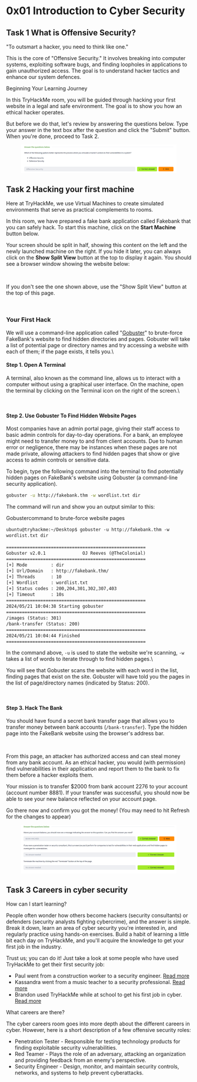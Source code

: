 # 0x01 Introduction to Cyber Security

## Task 1 What is Offensive Security?

"To outsmart a hacker, you need to think like one."

This is the core of "Offensive Security." It involves breaking into computer systems, exploiting software bugs, and finding loopholes in applications to gain unauthorized access. The goal is to understand hacker tactics and enhance our system defences.

Beginning Your Learning Journey

In this TryHackMe room, you will be guided through hacking your first website in a legal and safe environment. The goal is to show you how an ethical hacker operates.

But before we do that, let's review by answering the questions below. Type your answer in the text box after the question and click the "Submit" button. When you're done, proceed to Task 2.

<figure><img src="../.gitbook/assets/image (3).png" alt=""><figcaption></figcaption></figure>

## Task 2 Hacking your first machine

Here at TryHackMe, we use Virtual Machines to create simulated environments that serve as practical complements to rooms.&#x20;

In this room, we have prepared a fake bank application called Fakebank that you can safely hack. To start this machine, click on the **Start Machine** button below.

Your screen should be split in half, showing this content on the left and the newly launched machine on the right. If you hide it later, you can always click on the **Show Split View** button at the top to display it again. You should see a browser window showing the website below:

<figure><img src="https://tryhackme-images.s3.amazonaws.com/user-uploads/63588b5ef586912c7d03c4f0/room-content/63588b5ef586912c7d03c4f0-1716285774320" alt=""><figcaption></figcaption></figure>

If you don't see the one shown above, use the "Show Split View" button at the top of this page.

<figure><img src="https://tryhackme-images.s3.amazonaws.com/user-uploads/63588b5ef586912c7d03c4f0/room-content/63588b5ef586912c7d03c4f0-1718704003145" alt=""><figcaption></figcaption></figure>

### Your First Hack

We will use a command-line application called "[Gobuster](https://github.com/OJ/gobuster)" to brute-force FakeBank's website to find hidden directories and pages. Gobuster will take a list of potential page or directory names and try accessing a website with each of them; if the page exists, it tells you.\


#### Step 1. Open A Terminal

A terminal, also known as the command line, allows us to interact with a computer without using a graphical user interface. On the machine, open the terminal by clicking on the Terminal icon on the right of the screen.\


<figure><img src="https://tryhackme-images.s3.amazonaws.com/user-uploads/63588b5ef586912c7d03c4f0/room-content/63588b5ef586912c7d03c4f0-1716285683968" alt=""><figcaption></figcaption></figure>

#### Step 2. Use Gobuster To Find Hidden Website Pages

Most companies have an admin portal page, giving their staff access to basic admin controls for day-to-day operations. For a bank, an employee might need to transfer money to and from client accounts. Due to human error or negligence, there may be instances when these pages are not made private, allowing attackers to find hidden pages that show or give access to admin controls or sensitive data.

To begin, type the following command into the terminal to find potentially hidden pages on FakeBank's website using Gobuster (a command-line security application).

```bash
gobuster -u http://fakebank.thm -w wordlist.txt dir
```

The command will run and show you an output similar to this:

Gobustercommand to brute-force website pages

```markup
ubuntu@tryhackme:~/Desktop$ gobuster -u http://fakebank.thm -w wordlist.txt dir

=====================================================
Gobuster v2.0.1              OJ Reeves (@TheColonial)
=====================================================
[+] Mode         : dir
[+] Url/Domain   : http://fakebank.thm/
[+] Threads      : 10
[+] Wordlist     : wordlist.txt
[+] Status codes : 200,204,301,302,307,403
[+] Timeout      : 10s
=====================================================
2024/05/21 10:04:38 Starting gobuster
=====================================================
/images (Status: 301)
/bank-transfer (Status: 200)
=====================================================
2024/05/21 10:04:44 Finished
=====================================================
```

In the command above, `-u` is used to state the website we're scanning, `-w` takes a list of words to iterate through to find hidden pages.\


You will see that Gobuster scans the website with each word in the list, finding pages that exist on the site. Gobuster will have told you the pages in the list of page/directory names (indicated by Status: 200).

<figure><img src="https://tryhackme-images.s3.amazonaws.com/user-uploads/63588b5ef586912c7d03c4f0/room-content/63588b5ef586912c7d03c4f0-1716286052350" alt=""><figcaption></figcaption></figure>

#### Step 3. Hack The Bank

You should have found a secret bank transfer page that allows you to transfer money between bank accounts (`/bank-transfer`). Type the hidden page into the FakeBank website using the browser's address bar.

<figure><img src="https://tryhackme-images.s3.amazonaws.com/user-uploads/63588b5ef586912c7d03c4f0/room-content/63588b5ef586912c7d03c4f0-1716286251760" alt=""><figcaption></figcaption></figure>

From this page, an attacker has authorized access and can steal money from any bank account. As an ethical hacker, you would (with permission) find vulnerabilities in their application and report them to the bank to fix them before a hacker exploits them.

Your mission is to transfer $2000 from bank account 2276 to your account (account number 8881). If your transfer was successful, you should now be able to see your new balance reflected on your account page.

Go there now and confirm you got the money! (You may need to hit Refresh for the changes to appear)

<figure><img src="../.gitbook/assets/image.png" alt=""><figcaption></figcaption></figure>

## Task 3 Careers in cyber security

How can I start learning?

People often wonder how others become hackers (security consultants) or defenders (security analysts fighting cybercrime), and the answer is simple. Break it down, learn an area of cyber security you're interested in, and regularly practice using hands-on exercises. Build a habit of learning a little bit each day on TryHackMe, and you'll acquire the knowledge to get your first job in the industry.

Trust us; you can do it! Just take a look at some people who have used TryHackMe to get their first security job:

* Paul went from a construction worker to a security engineer. [Read more](https://tryhackme.com/r/resources/blog/construction-worker-to-security-engineer-how-paul-used-tryhackme-to-land-his-first-job-in-security)
* Kassandra went from a music teacher to a security professional. [Read more](https://tryhackme.com/r/resources/blog/the-teacher-becomes-the-student)
* Brandon used TryHackMe while at school to get his first job in cyber. [Read more](https://tryhackme.com/r/resources/blog/brandons-success-story)

What careers are there?

The cyber careers room goes into more depth about the different careers in cyber. However, here is a short description of a few offensive security roles:

* Penetration Tester - Responsible for testing technology products for finding exploitable security vulnerabilities.
* Red Teamer - Plays the role of an adversary, attacking an organization and providing feedback from an enemy's perspective.
* Security Engineer - Design, monitor, and maintain security controls, networks, and systems to help prevent cyberattacks.

